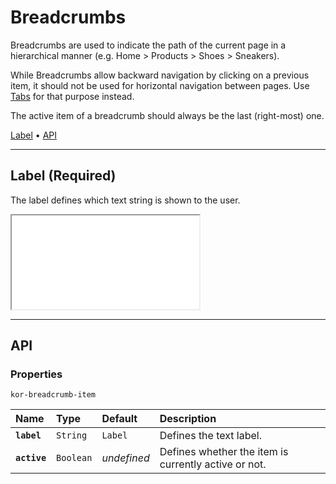 # Breadcrumbs

Breadcrumbs are used to indicate the path of the current page in a hierarchical manner (e.g. Home > Products > Shoes > Sneakers).

While Breadcrumbs allow backward navigation by clicking on a previous item, it should not be used for horizontal navigation between pages. Use [Tabs](components/tabs) for that purpose instead.

The active item of a breadcrumb should always be the last (right-most) one.

[Label](components/breadcrumbs#label) • [API](components/breadcrumbs#api)

---

## Label (Required)

The label defines which text string is shown to the user.

<iframe src="./assets/docs/components/breadcrumbs/label.html"></iframe>

---

## API

### Properties 

`kor-breadcrumb-item`

| Name | Type | Default | Description |
| :-- | :-- | :-- | :-- |
| **`label`** | `String` | `Label` | Defines the text label. |
| **`active`** | `Boolean` | _undefined_ | Defines whether the item is currently active or not. |

